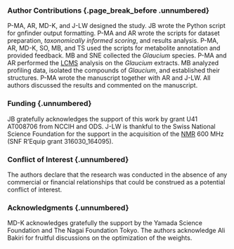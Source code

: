 ### Author Contributions {.page_break_before .unnumbered}

P-MA, AR, MD-K, and J-LW designed the study.
JB wrote the Python script for gnfinder output formatting.
P-MA and AR wrote the scripts for dataset preparation, *taxonomically informed scoring*, and results analysis.
P-MA, AR, MD-K, SO, MB, and TS used the scripts for metabolite annotation and provided feedback.
MB and SNE collected the *Glaucium* species.
P-MA and AR performed the [LC](#lc)[MS](#ms) analysis on the *Glaucium* extracts.
MB analyzed profiling data, isolated the compounds of *Glaucium*, and established their structures.
P-MA wrote the manuscript together with AR and J-LW.
All authors discussed the results and commented on the manuscript.

### Funding {.unnumbered}

JB gratefully acknowledges the support of this work by grant U41 AT008706 from NCCIH and ODS.
J-LW is thankful to the Swiss National Science Foundation for the support in the acquisition of the [NMR](#nmr) 600 MHz (SNF R’Equip grant 316030_164095).

### Conflict of Interest {.unnumbered}

The authors declare that the research was conducted in the absence of any commercial or financial relationships that could be construed as a potential conflict of interest.

### Acknowledgments {.unnumbered}

MD-K acknowledges gratefully the support by the Yamada Science Foundation and The Nagai Foundation Tokyo.
The authors acknowledge Ali Bakiri for fruitful discussions on the optimization of the weights.